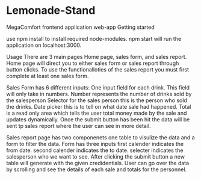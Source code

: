 # Lemonade-Stand
MegaComfort frontend application web-app
Getting started

use npm install to install required node-modules.
npm start will run the application on localhost:3000.

Usage
There are 3 main pages Home page, sales form, and sales report.
Home page will direct you to either sales form or sales report through button clicks.
To use the functionalloties of the sales report you must first complete at least one sales form.

Sales Form has 6 different inputs:
One input field for each drink. This field will only take in numbers. Number represents the number of drinks sold by the salesperson
Selector for the sales person this is the person who sold the drinks.
Date picker this is to tell on what date sale had happened.
Total is a read only area which tells the user total money made by the sale and updates dynamically.
Once the submit button has been hit the data will be sent tp sales report where the user can see in more detail.

Sales report page has two componenets one table to visulize the data and a form to filter the data.
Form has three inputs 
first calender indicates the from date. 
second calender indicates the to date.
selecter indicates the salesperson who we want to see.
After clicking the submit button a new table will generate with the given credidentials.
User can go over the data by scrolling and see the details of each sale and totals for the personnel.
